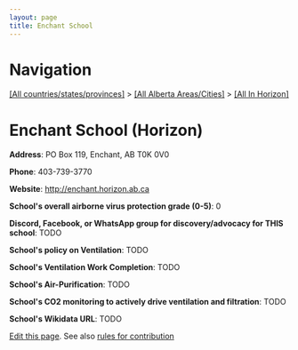 ```yaml
---
layout: page
title: Enchant School
---
```

# Navigation

[[All countries/states/provinces]](../../..) > [[All Alberta Areas/Cities]](../..) > [[All In Horizon]](..)

# Enchant School (Horizon)

**Address**: PO Box 119, Enchant, AB T0K 0V0

**Phone**: 403-739-3770

**Website**: <http://enchant.horizon.ab.ca>

**School's overall airborne virus protection grade (0-5)**: 0

**Discord, Facebook, or WhatsApp group for discovery/advocacy for THIS school**: TODO

**School's policy on Ventilation**: TODO

**School's Ventilation Work Completion**: TODO

**School's Air-Purification**: TODO

**School's CO2 monitoring to actively drive ventilation and filtration**: TODO

**School's Wikidata URL**: TODO


[Edit this page](https://github.com/ventilate-schools/AB/edit/main/./Horizon/Enchant_School.md). See also [rules for contribution](../../../contribution-rules/)